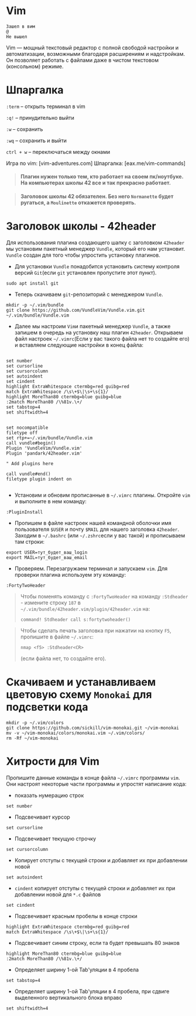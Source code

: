 #  Vim  #
```
Зашел в вим
@
Не вышел
```
Vim — мощный текстовый редактор с полной свободой настройки и автоматизации, возможными благодаря расширениям и надстройкам. Он позволяет работать с файлами даже в чистом текстовом (консольном) режиме.

# Шпаргалка  #

`:term` – открыть терминал в vim

`:q!` – принудительно выйти

`:w` – сохранить

`:wq` – сохранить и выйти

`сtrl + w` – переключаться между окнами

Игра по vim: [vim-adventures.com]
Шпаргалка: [eax.me/vim-commands]



> #### Плагин нужен только тем, кто работает на своем пк/ноутбуке. На компьютерах школы 42 все и так прекрасно работает.

> #### Заголовок школы 42 обязателен. Без него `Normanette` будет ругаться, а `Moulinette` откажется проверять.





# Заголовок школы - 42header #

Для использования плагина создающего шапку с заголовком `42header` мы установим пакетный менеджер `Vundle`, который его нам установит. `Vundle` создан для того чтобы упростить установку плагинов. 


* Для установки `Vundle` понадобится установить систему контроля версий `Git`(если `git` установлен пропустите этот пункт). 
```
sudo apt install git
```


* Теперь скачиваем `git`-репозиторий c менеджером `Vundle`.
```
mkdir -p ~/.vim/bundle
git clone https://github.com/VundleVim/Vundle.vim.git ~/.vim/bundle/Vundle.vim
```


* Далее мы настроим `Vim`и пакетный менеджер `Vundle`, а также запишем в очередь на установку наш плагин `42header`. Открываем файл настроек `~/.vimrc`(Если у вас такого файла нет то создайте его) и вставляем следующие настройки в конец файла:
```

set number
set cursorline
set cursorcolumn
set autoindent
set cindent
highlight ExtraWhitespace ctermbg=red guibg=red
match ExtraWhitespace /\s\+$\|\s+\s{1}/
highlight MoreThan80 ctermbg=blue guibg=blue
:2match MoreThan80 /\%81v.\+/
set tabstop=4
set shiftwidth=4


set nocompatible
filetype off
set rtp+=~/.vim/bundle/Vundle.vim
call vundle#begin()
Plugin 'VundleVim/Vundle.vim'
Plugin 'pandark/42header.vim'

" Add plugins here

call vundle#end()
filetype plugin indent on


```


* Установим и обновим прописанные в `~/.vimrc` плагины. Откройте `vim` и выполните в нем команду:
```
:PluginInstall
```



* Пропишем в файле настроек нашей командной оболочки имя пользователя `$USER` и почту `$MAIL` для нашего заголовка `42header`. Заходим в `~/.bashrc` (или `~/.zshrc`если у вас такой) и прописываем там строки:
```
export USER=тут_будет_ваш_login
export MAIL=тут_будет_ваш_email
```


* Проверяем. Перезагружаем терминал и запускаем `vim`. Для проверки плагина используем эту команду:
```
:FortyTwoHeader
```


> Чтобы поменять команду с `:FortyTwoHeader` на команду `:Stdheader` - измените строку `187` в `~/.vim/bundle/42header.vim/plugin/42header.vim` на:
> ```
> command! Stdheader call s:fortytwoheader()
> ```


> Чтобы сделать печать заголовка при нажатии на кнопку `F5`, пропишите в файле `~/.vimrc`:
> ```
> nmap <f5> :Stdheader<CR>
> ``` 
> (если файла нет, то создайте его).




# Скачиваем и устанавливаем цветовую схему `Monokai` для подсветки кода #
```
mkdir -p ~/.vim/colors
git clone https://github.com/sickill/vim-monokai.git ~/vim-monokai
mv -v ~/vim-monokai/colors/monokai.vim ~/.vim/colors/
rm -Rf ~/vim-monokai
```


# Хитрости для Vim #


Пропишите данные команды в конце файла `~/.vimrc` программы `vim`. Они настроят некоторые части программы и упростят написание кода:

 * показать нумерацию строк
```
set number
```

 * Подсвечивает курсор
```
set cursorline
```

 * Подсвечивает текущую строчку
```
set cursorcolumn
```

 * Копирует отступы с текущей строки и добавляет их при добавлении новой
```
set autoindent
```

 * `cindent` копирует отступы с текущей строки и добавляет их при добавлении новой для `*.c` файлов
```
set cindent
```

 * Подсвечивает красным пробелы в конце строки
```
highlight ExtraWhitespace ctermbg=red guibg=red
match ExtraWhitespace /\s\+$\|\s+\s{1}/
```

 * Подсвечивает синим строку, если та будет превышать 80 знаков
```
highlight MoreThan80 ctermbg=blue guibg=blue
:2match MoreThan80 /\%81v.\+/
```

 * Определяет ширину 1-ой Tab'уляции в 4 пробела
```
set tabstop=4
```

 * Определяет ширину 1-ой Tab'уляции в 4 пробела, при сдвиге выделенного вертикального блока вправо
```
set shiftwidth=4
```

